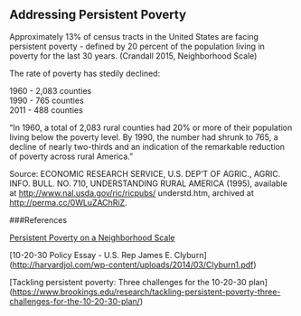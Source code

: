 ## Addressing Persistent Poverty

Approximately 13% of census tracts in the United States are facing persistent poverty - defined by 20 percent of the population living in poverty for the last 30 years.  (Crandall 2015, Neighborhood Scale)  

The rate of poverty has stedily declined:  

1960 - 2,083 counties  
1990 - 765 counties  
2011 - 488 counties  


“In 1960, a total of 2,083 rural counties had 20% or more of their population
living below the poverty level. By 1990, the number had shrunk to 765, a
decline of nearly two-thirds and an indication of the remarkable reduction of
poverty across rural America.”  

Source: ECONOMIC RESEARCH SERVICE, U.S. DEP’T OF AGRIC., AGRIC. INFO. BULL. NO. 710,
UNDERSTANDING RURAL AMERICA (1995), available at http://www.nal.usda.gov/ric/ricpubs/
understd.htm, archived at http://perma.cc/0WLuZAChRiZ.  


###References

[Persistent Poverty on a Neighborhood Scale](https://www.policymap.com/2015/03/persistent-poverty-on-a-neighborhood-scale/)  

[10-20-30 Policy Essay - U.S. Rep James E. Clyburn]
(http://harvardjol.com/wp-content/uploads/2014/03/Clyburn1.pdf)  

[Tackling persistent poverty: Three challenges for the 10-20-30 plan]
(https://www.brookings.edu/research/tackling-persistent-poverty-three-challenges-for-the-10-20-30-plan/)  
